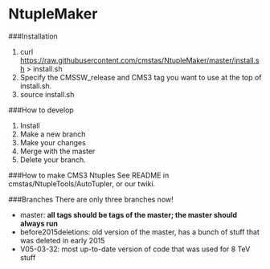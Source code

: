 # NtupleMaker

###Installation
1.  curl https://raw.githubusercontent.com/cmstas/NtupleMaker/master/install.sh > install.sh
2.  Specify the CMSSW_release and CMS3 tag you want to use at the top of install.sh.  
3.  source install.sh

###How to develop
1.  Install
2.  Make a new branch
3.  Make your changes
4.  Merge with the master
5.  Delete your branch.
  
###How to make CMS3 Ntuples
See README in cmstas/NtupleTools/AutoTupler, or our twiki.  

###Branches
There are only three branches now!
  - master: **all tags should be tags of the master; the master should always run**
  - before2015deletions: old version of the master, has a bunch of stuff that was deleted in early 2015
  - V05-03-32: most up-to-date version of code that was used for 8 TeV stuff
  
